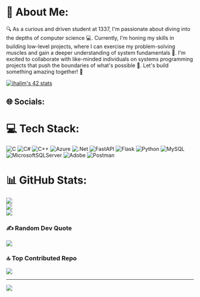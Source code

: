 # 💫 About Me:
🔍 As a curious and driven student at 1337, I'm passionate about diving into the depths of computer science 💻. Currently, I'm honing my skills in building low-level projects, where I can exercise my problem-solving muscles and gain a deeper understanding of system fundamentals 🔧. I'm excited to collaborate with like-minded individuals on systems programming projects that push the boundaries of what's possible 🚀. Let's build something amazing together! 👋

[![ihalim's 42 stats](https://badge.mediaplus.ma/colorfulwaves/ihalim)]([https://github.com/oakoudad/badge42](https://profile.intra.42.fr/users/ihalim))

## 🌐 Socials:

# 💻 Tech Stack:
![C](https://img.shields.io/badge/c-%2300599C.svg?style=for-the-badge&logo=c&logoColor=white) ![C#](https://img.shields.io/badge/c%23-%23239120.svg?style=for-the-badge&logo=csharp&logoColor=white) ![C++](https://img.shields.io/badge/c++-%2300599C.svg?style=for-the-badge&logo=c%2B%2B&logoColor=white) ![Azure](https://img.shields.io/badge/azure-%230072C6.svg?style=for-the-badge&logo=microsoftazure&logoColor=white) ![.Net](https://img.shields.io/badge/.NET-5C2D91?style=for-the-badge&logo=.net&logoColor=white) ![FastAPI](https://img.shields.io/badge/FastAPI-005571?style=for-the-badge&logo=fastapi) ![Flask](https://img.shields.io/badge/flask-%23000.svg?style=for-the-badge&logo=flask&logoColor=white) ![Python](https://img.shields.io/badge/python-3670A0?style=for-the-badge&logo=python&logoColor=ffdd54) ![MySQL](https://img.shields.io/badge/mysql-4479A1.svg?style=for-the-badge&logo=mysql&logoColor=white) ![MicrosoftSQLServer](https://img.shields.io/badge/Microsoft%20SQL%20Server-CC2927?style=for-the-badge&logo=microsoft%20sql%20server&logoColor=white) ![Adobe](https://img.shields.io/badge/adobe-%23FF0000.svg?style=for-the-badge&logo=adobe&logoColor=white) ![Postman](https://img.shields.io/badge/Postman-FF6C37?style=for-the-badge&logo=postman&logoColor=white)
# 📊 GitHub Stats:
![](https://github-readme-stats.vercel.app/api?username=Imrane-Halim&theme=dark&hide_border=false&include_all_commits=true&count_private=true)<br/>
![](https://github-readme-streak-stats.herokuapp.com/?user=Imrane-Halim&theme=dark&hide_border=false)<br/>
![](https://github-readme-stats.vercel.app/api/top-langs/?username=Imrane-Halim&theme=dark&hide_border=false&include_all_commits=true&count_private=true&layout=compact)

### ✍️ Random Dev Quote
![](https://quotes-github-readme.vercel.app/api?type=horizontal&theme=light)

### 🔝 Top Contributed Repo
![](https://github-contributor-stats.vercel.app/api?username=Imrane-Halim&limit=5&theme=dark&combine_all_yearly_contributions=true)

---
[![](https://visitcount.itsvg.in/api?id=Imrane-Halim&icon=0&color=3)](https://visitcount.itsvg.in)

<!-- Proudly created with GPRM ( https://gprm.itsvg.in ) -->
